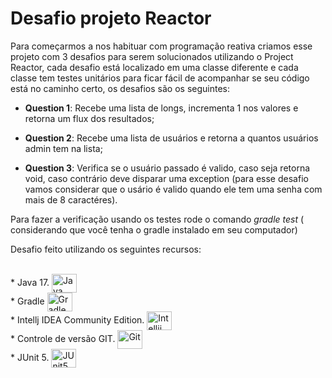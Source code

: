 # Desafio projeto Reactor

Para começarmos a nos habituar com programação reativa criamos esse projeto com 3 desafios para serem solucionados utilizando o Project Reactor, cada desafio está localizado em uma classe diferente e cada classe tem testes unitários para ficar fácil de acompanhar se seu código está no caminho certo, os desafios são os seguintes:

 * **Question 1**: Recebe uma lista de longs, incrementa 1 nos valores e retorna um flux dos resultados;

 * **Question 2**: Recebe uma lista de usuários e retorna a quantos usuários admin tem na lista;

 * **Question 3**: Verifica se o usuário passado é valido, caso seja retorna void, caso contrário deve disparar uma exception
    (para esse desafio vamos considerar que o usário é valido quando ele tem uma senha com mais de 8 caractéres).

Para fazer a verificação usando os testes rode o comando *gradle test* ( considerando que você tenha o gradle instalado em seu computador)

Desafio feito utilizando os seguintes recursos:

<div><br>
  * Java 17. <img align="center" alt="Java" height="30" width="40" src="https://cdn.jsdelivr.net/gh/devicons/devicon/icons/java/java-original-wordmark.svg"><br>
  * Gradle <img align="center" alt="Gradle" height="30" width="40" src="https://cdn.jsdelivr.net/gh/devicons/devicon@latest/icons/gradle/gradle-original.svg"><br>
  * Intellj IDEA Community Edition. <img align="center" alt="Intellij" height="30" width="40" src="https://cdn.jsdelivr.net/gh/devicons/devicon/icons/intellij/intellij-original.svg"><br>
  * Controle de versão GIT. <img align="center" alt="Git" height="30" width="40" src="https://cdn.jsdelivr.net/gh/devicons/devicon@latest/icons/git/git-original-wordmark.svg"><br>
  * JUnit 5. <img align="center" alt="JUnit5" height="30" width="40" src="https://cdn.jsdelivr.net/gh/devicons/devicon@latest/icons/junit/junit-line-wordmark.svg"><br>
</div>
